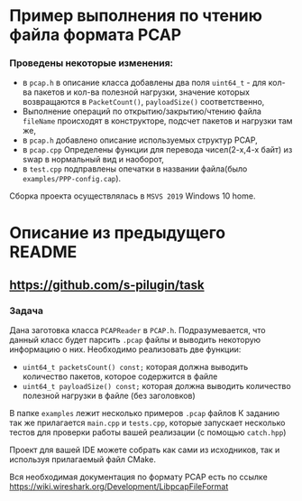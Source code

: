 
# Пример выполнения по чтению файла формата PCAP
### Проведены некоторые изменения:
  - в ```pcap.h``` в описание класса добавлены два поля ```uint64_t``` - для кол-ва пакетов и кол-ва полезной нагрузки, значение которых возвращаются в ```PacketCount()```,     ```payloadSize()``` соответственно,
  - Выполнение операций по открытию/закрытию/чтению файла ```fileName``` происходят в конструкторе, подсчет пакетов и нагрузки там же,
  - в ```pcap.h``` добавлено описание используемых структур PCAP,
  - в ```pcap.cpp``` Определены функции для перевода чисел(2-х,4-х байт) из swap в нормальный вид и наоборот,
  - в ```test.cpp``` подправлены опечатки в названии файла(было ```examples/PPP-config.cap```).
  
Сборка проекта осуществлялась в ```MSVS 2019``` Windows 10 home.
# Описание из предыдущего README
## https://github.com/s-pilugin/task
### Задача

Дана заготовка класса `PCAPReader` в `PCAP.h`. Подразумевается, что данный класс будет парсить `.pcap` файлы и выводить некоторую информацию о них. Необходимо реализовать две функции:
 - ```uint64_t packetsCount() const;``` которая должна выводить количество пакетов, которое содержится в файле
 - ```uint64_t payloadSize() const;``` которая должна выводить количество полезной нагрузки в файле (без заголовков)

В папке `examples` лежит несколько примеров `.pcap` файлов
К заданию так же прилагается `main.cpp`  и ```tests.cpp```, которые запускает несколько тестов для проверки работы вашей реализации (с помощью `catch.hpp`)

Проект для вашей IDE можете собрать как сами из исходников, так и используя прилагаемый файл CMake. 

Вся необходимая документация по формату PCAP есть по ссылке https://wiki.wireshark.org/Development/LibpcapFileFormat
